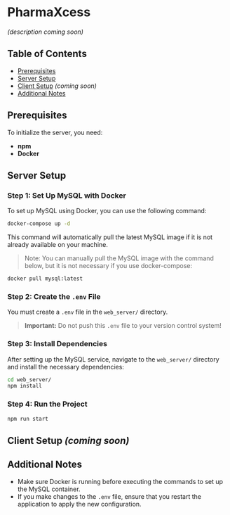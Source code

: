 # PharmaXcess

*(description coming soon)*

## Table of Contents

- [Prerequisites](#prerequisites)
- [Server Setup](#server-setup)
- [Client Setup](#client-setup) *(coming soon)*
- [Additional Notes](#additional-notes)

## Prerequisites

To initialize the server, you need: 
- **npm**
- **Docker**

## Server Setup

### Step 1: Set Up MySQL with Docker

To set up MySQL using Docker, you can use the following command:

```sh
docker-compose up -d
```
This command will automatically pull the latest MySQL image if it is not already available on your machine.

>Note: You can manually pull the MySQL image with the command below, but it is not necessary if you use docker-compose:

```sh
docker pull mysql:latest
```

### Step 2: Create the `.env` File

You must create a `.env` file in the `web_server/` directory.

>**Important:** Do not push this `.env` file to your version control system!

### Step 3: Install Dependencies

After setting up the MySQL service, navigate to the `web_server/` directory and install the necessary dependencies:

```sh
cd web_server/
npm install
```

### Step 4: Run the Project

```sh
npm run start
```

## Client Setup *(coming soon)*

## Additional Notes

- Make sure Docker is running before executing the commands to set up the MySQL container.
- If you make changes to the `.env` file, ensure that you restart the application to apply the new configuration.
